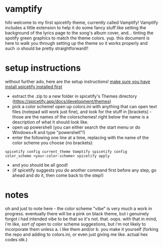 # vamptify
hihi welcome to my first spicetify theme, currently called Vamptify!
Vamptify includes a little extension to help it do some fancy stuff like setting the background of the lyrics page to the song's album cover, and... tinting the spotify green graphics to match the theme colors. yup.
this document is here to walk you through setting up the theme so it works properly and such :o should be pretty straightforward!!

# setup instructions
without further ado, here are the setup instructions! [make sure you have install spicetify installed first](https://spicetify.app/docs/getting-started#installation)

- extract the .zip to a new folder in spicetify's Themes directory (https://spicetify.app/docs/development/themes)
- pick a color scheme! open up colors.ini with anything that can open text files (notepad will work just fine), and look for the stuff in [brackets] - those are the names of the colorschemes! right below the name is a description of what it should look like.
- open up powershell (you can either search the start menu or do Windows+R and type "powershell"!)
- enter the following one line at a time, replacing <your-color-scheme> with the name of the color scheme you choose (no brackets):

<code>spicetify config current_theme Vamptify
 spicetify config color_scheme \<your-color-scheme\>
 spicetify apply</code>

- and you should be all good!
- (if spicetify suggests you do another command first before any step, go ahead and do it, then come back to the step!)

# notes
oh and just to note here - the color scheme "vibe" is very much a work in progress. eventually there will be a pink on black theme, but i genuinely forgot i had intended vibe to be that so it's not. that. oops.
with that in mind, i'm like, *sort of* open to color scheme suggestions, but i'm not likely to incorporate them unless a. i like them and/or b. you make it yourself (forking the repo and adding to colors.ini, or even just giving me like. actual hex codes idk.)
